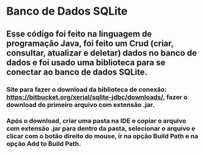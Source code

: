 # Banco de Dados SQLite

## Esse código foi feito na linguagem de programação Java, foi feito um Crud (criar, consultar, atualizar e deletar) dados no banco de dados e foi usado uma biblioteca para se conectar ao banco de dados SQLite.

### Site para fazer o download da biblioteca de conexão: https://bitbucket.org/xerial/sqlite-jdbc/downloads/, fazer o download do primeiro arquivo com extensão .jar.
### Após o download, criar uma pasta na IDE e copiar o arquivo com extensão .jar para dentro da pasta, selecionar o arquivo e clicar com o botão direito do mouse, ir na opção Build Path e na opção Add to Build Path.
